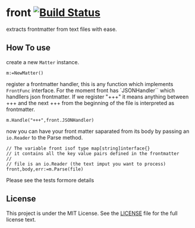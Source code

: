 # front [![Build Status](https://travis-ci.org/gernest/front.svg)](https://travis-ci.org/gernest/front)

extracts frontmatter from text files with ease.

## How To use

create a new `Matter` instance.

	m:=NewMatter()

register a frontmatter handler, this is any function which implements `FrontFunc` interface. For the moment front has `JSONHandler`` which handllers json frontmatter. If we register "+++" it means anything between +++ and the next +++  from the beginning of the file is interpreted as frontmatter.

	m.Handle("+++",front.JSONHandler)
	
now you can have your front matter saparated from its body by passing an `io.Reader` to the Parse method.
	
	// The variable front isof type map[string]interface{}
	// it contains all the key value pairs defined in the frontmatter
	//
	// file is an io.Reader (the text imput you want to process)
	front,body,err:=m.Parse(file)

Please see the tests formore details

## License

This project is under the MIT License. See the [LICENSE](LICENSE) file for the full license text.

